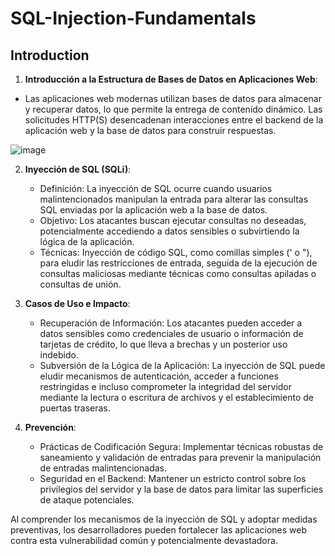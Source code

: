 # SQL-Injection-Fundamentals

## Introduction 

1. **Introducción a la Estructura de Bases de Datos en Aplicaciones Web**: 

  - Las aplicaciones web modernas utilizan bases de datos para almacenar y recuperar datos, lo que permite la entrega de contenido dinámico. Las solicitudes HTTP(S) desencadenan interacciones entre el backend de la aplicación web y la base de datos para construir respuestas.

![image](https://github.com/0111100/SQL-Injection-Fundamentals/assets/96475451/8a0f00f3-8e95-4ac1-826f-04fd0da30de1)


2. **Inyección de SQL (SQLi)**:   

   - Definición: La inyección de SQL ocurre cuando usuarios malintencionados manipulan la entrada para alterar las consultas SQL enviadas por la aplicación web a la base de datos.
   - Objetivo: Los atacantes buscan ejecutar consultas no deseadas, potencialmente accediendo a datos sensibles o subvirtiendo la lógica de la aplicación.
   - Técnicas: Inyección de código SQL, como comillas simples (' o "), para eludir las restricciones de entrada, seguida de la ejecución de consultas maliciosas mediante técnicas como consultas apiladas o consultas de unión.

3. **Casos de Uso e Impacto**:
   
   - Recuperación de Información: Los atacantes pueden acceder a datos sensibles como credenciales de usuario o información de tarjetas de crédito, lo que lleva a brechas y un posterior uso indebido.
   - Subversión de la Lógica de la Aplicación: La inyección de SQL puede eludir mecanismos de autenticación, acceder a funciones restringidas e incluso comprometer la integridad del servidor mediante la lectura o escritura de archivos y el establecimiento de puertas traseras.

4. **Prevención**:
   
   - Prácticas de Codificación Segura: Implementar técnicas robustas de saneamiento y validación de entradas para prevenir la manipulación de entradas malintencionadas.
   - Seguridad en el Backend: Mantener un estricto control sobre los privilegios del servidor y la base de datos para limitar las superficies de ataque potenciales.

Al comprender los mecanismos de la inyección de SQL y adoptar medidas preventivas, los desarrolladores pueden fortalecer las aplicaciones web contra esta vulnerabilidad común y potencialmente devastadora.

